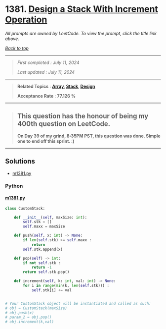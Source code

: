 # 1381. [Design a Stack With Increment Operation](<https://leetcode.com/problems/design-a-stack-with-increment-operation>)

*All prompts are owned by LeetCode. To view the prompt, click the title link above.*

*[Back to top](<../README.md>)*

------

> *First completed : July 11, 2024*
>
> *Last updated : July 11, 2024*

------

> **Related Topics** : **[Array](<by_topic/Array.md>), [Stack](<by_topic/Stack.md>), [Design](<by_topic/Design.md>)**
>
> **Acceptance Rate** : **77.126 %**

------

> ## This question has the honour of being my 400th question on LeetCode.
> 
> **On Day 39 of my grind, 8:35PM PST, this question was done. Simple one to end off this sprint. :)**

------

## Solutions

- [m1381.py](<../my-submissions/m1381.py>)
### Python
#### [m1381.py](<../my-submissions/m1381.py>)
```Python
class CustomStack:

    def __init__(self, maxSize: int):
        self.stk = []
        self.maxx = maxSize

    def push(self, x: int) -> None:
        if len(self.stk) >= self.maxx :
            return
        self.stk.append(x)

    def pop(self) -> int:
        if not self.stk :
            return -1
        return self.stk.pop()

    def increment(self, k: int, val: int) -> None:
        for i in range(min(k, len(self.stk))) :
            self.stk[i] += val


# Your CustomStack object will be instantiated and called as such:
# obj = CustomStack(maxSize)
# obj.push(x)
# param_2 = obj.pop()
# obj.increment(k,val)
```

